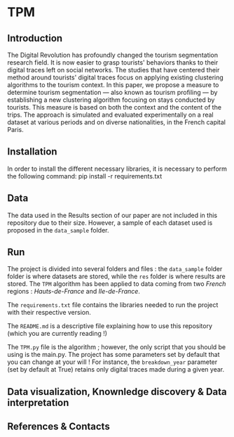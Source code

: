 # TPM

## Introduction
The Digital Revolution has profoundly changed the tourism segmentation research field. It is now easier to grasp tourists' behaviors thanks to their digital traces left on social networks. The studies that have centered their method around tourists' digital traces focus on applying existing clustering algorithms to the tourism context. In this paper, we propose a measure to determine tourism segmentation — also known as tourism profiling — by establishing a new clustering algorithm focusing on stays conducted by tourists. This measure is based on both the context and the content of the trips. The approach is simulated and evaluated experimentally on a real dataset at various periods and on diverse nationalities, in the French capital Paris.

## Installation
In order to install the different necessary libraries, it is necessary to perform the following command: 
pip install -r requirements.txt

## Data
The data used in the Results section of our paper are not included in this repository due to their size. However, a sample of each dataset used is proposed in the `data_sample` folder.

## Run
The project is divided into several folders and files : the `data_sample` folder folder is where datasets are stored, while the `res` folder is where results are stored. The `TPM` algorithm has been applied to data coming from two *French* regions : *Hauts-de-France* and *Ile-de-France*.

The `requirements.txt` file contains the libraries needed to run the project with their respective version.

The `README.md` is a descriptive file explaining how to use this repository (which you are currently reading !)

The `TPM.py` file is the algorithm ; however, the only script that you should be using is the main.py. The project has some parameters set by default that you can change at your will ! For instance, the `breakdown_year` parameter (set by default at True) retains only digital traces made during a given year.


## Data visualization, Knownledge discovery & Data interpretation


## References & Contacts


